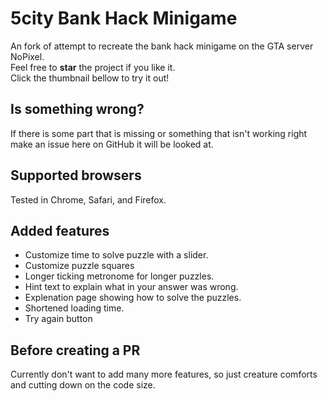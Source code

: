 # 5city Bank Hack Minigame

An fork of attempt to recreate the bank hack minigame on the GTA server NoPixel.  
Feel free to **star** the project if you like it.  
Click the thumbnail bellow to try it out!  

## Is something wrong?
If there is some part that is missing or something that isn't working right make an issue here on GitHub it will be looked at.

## Supported browsers
Tested in Chrome, Safari, and Firefox.

## Added features
- Customize time to solve puzzle with a slider.
- Customize puzzle squares
- Longer ticking metronome for longer puzzles.
- Hint text to explain what in your answer was wrong.
- Explenation page showing how to solve the puzzles.
- Shortened loading time.
- Try again button

## Before creating a PR
Currently don't want to add many more features, so just creature comforts and cutting down on the code size.
